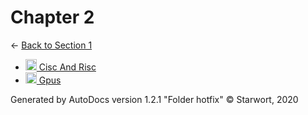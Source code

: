 <style>img{height:18px;margin-bottom:-3px}</style>
# Chapter 2

← [Back to Section 1](..)

- [![MD file](https://img.icons8.com/windows/512/4a90e2/regular-document.png) Cisc And Risc](cisc_and_risc.html)
- [![MD file](https://img.icons8.com/windows/512/4a90e2/regular-document.png) Gpus](gpus.html)

Generated by AutoDocs version 1.2.1 "Folder hotfix" © Starwort, 2020
